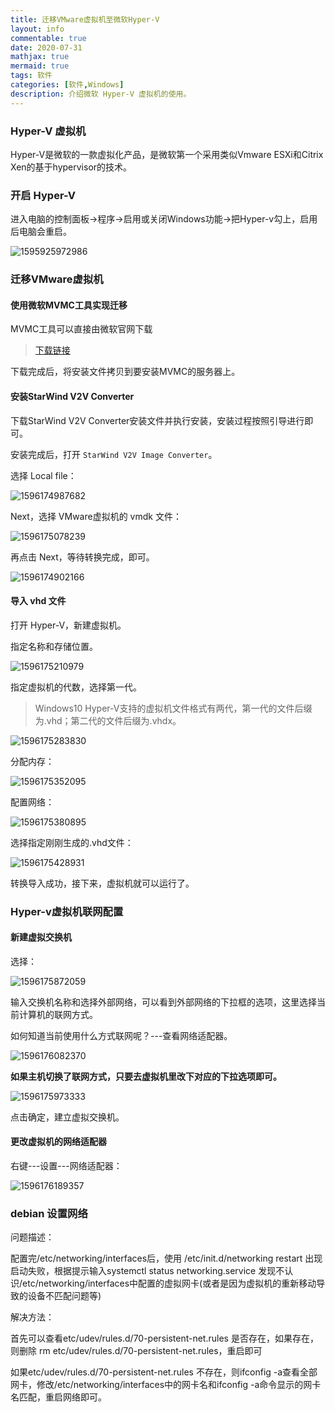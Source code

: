 ```yaml
---
title: 迁移VMware虚拟机至微软Hyper-V
layout: info
commentable: true
date: 2020-07-31
mathjax: true
mermaid: true
tags: 软件
categories: [软件,Windows]
description: 介绍微软 Hyper-V 虚拟机的使用。
---
```


###  Hyper-V 虚拟机

Hyper-V是微软的一款虚拟化产品，是微软第一个采用类似Vmware ESXi和Citrix Xen的基于hypervisor的技术。

### 开启 Hyper-V

进入电脑的控制面板->程序->启用或关闭Windows功能->把Hyper-v勾上，启用后电脑会重启。

![1595925972986](/images/2020/07/1595925972986.png)

### 迁移VMware虚拟机

#### 使用微软MVMC工具实现迁移

MVMC工具可以直接由微软官网下载

> [下载链接](http://www.microsoft.com/en-us/download/details.aspx?id=42497)

下载完成后，将安装文件拷贝到要安装MVMC的服务器上。

#### 安装StarWind V2V Converter

下载StarWind V2V Converter安装文件并执行安装，安装过程按照引导进行即可。

安装完成后，打开 `StarWind V2V Image Converter`。

选择 Local file：

![1596174987682](/images/2020/07/1596174987682.png)

Next，选择 VMware虚拟机的 vmdk 文件：

![1596175078239](/images/2020/07/1596175078239.png)

再点击 Next，等待转换完成，即可。



![1596174902166](/images/2020/07/1596174902166.png)

#### 导入 vhd 文件

打开 Hyper-V，新建虚拟机。

指定名称和存储位置。

![1596175210979](/images/2020/07/1596175210979.png)

指定虚拟机的代数，选择第一代。

> Windows10 Hyper-V支持的虚拟机文件格式有两代，第一代的文件后缀为.vhd；第二代的文件后缀为.vhdx。

![1596175283830](/images/2020/07/1596175283830.png)

分配内存：

![1596175352095](/images/2020/07/1596175352095.png)

配置网络：

![1596175380895](/images/2020/07/1596175380895.png)

选择指定刚刚生成的.vhd文件：

![1596175428931](/images/2020/07/1596175428931.png)

转换导入成功，接下来，虚拟机就可以运行了。

### Hyper-v虚拟机联网配置

#### 新建虚拟交换机

选择：

![1596175872059](/images/2020/07/1596175872059.png)

输入交换机名称和选择外部网络，可以看到外部网络的下拉框的选项，这里选择当前计算机的联网方式。

如何知道当前使用什么方式联网呢？---查看网络适配器。

![1596176082370](/images/2020/07/1596176082370.png)

**如果主机切换了联网方式，只要去虚拟机里改下对应的下拉选项即可。**

![1596175973333](/images/2020/07/1596175973333.png)

点击确定，建立虚拟交换机。

#### 更改虚拟机的网络适配器

右键---设置---网络适配器：

![1596176189357](/images/2020/07/1596176189357.png)

### debian 设置网络

问题描述：

配置完/etc/networking/interfaces后，使用 /etc/init.d/networking restart 出现启动失败，根据提示输入systemctl status networking.service 发现不认识/etc/networking/interfaces中配置的虚拟网卡(或者是因为虚拟机的重新移动导致的设备不匹配问题等)

解决方法：

首先可以查看etc/udev/rules.d/70-persistent-net.rules 是否存在，如果存在，则删除 rm etc/udev/rules.d/70-persistent-net.rules，重启即可

如果etc/udev/rules.d/70-persistent-net.rules 不存在，则ifconfig -a查看全部网卡，修改/etc/networking/interfaces中的网卡名和ifconfig -a命令显示的网卡名匹配，重启网络即可。

